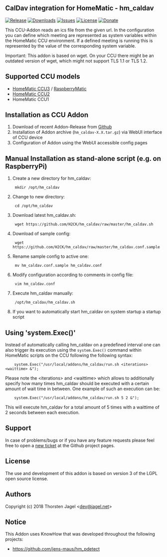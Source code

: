 ## CalDav integration for HomeMatic - hm_caldav

[![Release](https://img.shields.io/github/release/H2CK/hm_caldav.svg)](https://github.com/H2CK/hm_caldav/releases/latest)
[![Downloads](https://img.shields.io/github/downloads/H2CK/hm_caldav/latest/total.svg)](https://github.com/H2CK/hm_caldav/releases/latest)
[![Issues](https://img.shields.io/github/issues/H2CK/hm_caldav.svg)](https://github.com/H2CK/hm_caldav/issues)
[![License](http://img.shields.io/:license-lgpl3-blue.svg?style=flat)](http://www.gnu.org/licenses/lgpl-3.0.html)
[![Donate](https://img.shields.io/badge/donate-PayPal-green.svg)](https://www.paypal.com/cgi-bin/webscr?cmd=_s-xclick&hosted_button_id=QRSDVQA2UMJQC&source=url)


This CCU-Addon reads an ics file from the given url. In the configuration you can define which meeting are represented as system variables within the HomeMatic CCU environment. If a defined meeting is running this is represented by the value of the corresponding system variable.

Important: This addon is based on wget. On your CCU there might be an outdated version of wget, which might not support TLS 1.1 or TLS 1.2.

## Supported CCU models
* [HomeMatic CCU3](https://www.eq-3.de/produkte/homematic/zentralen-und-gateways/smart-home-zentrale-ccu3.html) / [RaspberryMatic](http://raspberrymatic.de/)
* [HomeMatic CCU2](https://www.eq-3.de/produkt-detail-zentralen-und-gateways/items/homematic-zentrale-ccu-2.html)
* HomeMatic CCU1

## Installation as CCU Addon
1. Download of recent Addon-Release from [Github](https://github.com/H2CK/hm_caldav/releases)
2. Installation of Addon archive (```hm_caldav-X.X.tar.gz```) via WebUI interface of CCU device
3. Configuration of Addon using the WebUI accessible config pages

## Manual Installation as stand-alone script (e.g. on RaspberryPi)
1. Create a new directory for hm_caldav:

        mkdir /opt/hm_caldav

2. Change to new directory: 

        cd /opt/hm_caldav

3. Download latest hm_caldav.sh:

        wget https://github.com/H2CK/hm_caldav/raw/master/hm_caldav.sh

4. Download of sample config:

        wget https://github.com/H2CK/hm_caldav/raw/master/hm_caldav.conf.sample

5. Rename sample config to active one:

        mv hm_caldav.conf.sample hm_caldav.conf

6. Modify configuration according to comments in config file:

        vim hm_caldav.conf

7. Execute hm_caldav manually:

        /opt/hm_caldav/hm_caldav.sh

8. If you want to automatically start hm_caldav on system startup a startup script

## Using 'system.Exec()'
Instead of automatically calling hm_caldav on a predefined interval one can also trigger its execution using the `system.Exec()` command within HomeMatic scripts on the CCU following the following syntax:

        system.Exec("/usr/local/addons/hm_caldav/run.sh <iterations> <waittime> &");
 
Please note the &lt;iterations&gt; and &lt;waittime&gt; which allows to additionally specify how many times hm_caldav should be executed with a certain amount of wait time in between. One example of such an execution can be:

        system.Exec("/usr/local/addons/hm_caldav/run.sh 5 2 &");

This will execute hm_caldav for a total amount of 5 times with a waittime of 2 seconds between each execution.

## Support
In case of problems/bugs or if you have any feature requests please feel free to open a [new ticket](https://github.com/H2CK/hm_caldav/issues) at the Github project pages.

## License
The use and development of this addon is based on version 3 of the LGPL open source license.

## Authors
Copyright (c) 2018 Thorsten Jagel &lt;dev@jagel.net&gt;

## Notice
This Addon uses KnowHow that was developed throughout the following projects:
* https://github.com/jens-maus/hm_pdetect

